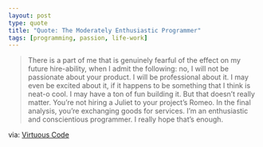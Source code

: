 ```yaml
---
layout: post
type: quote
title: "Quote: The Moderately Enthusiastic Programmer"
tags: [programming, passion, life-work]
---
```


>There is a part of me that is genuinely fearful of the effect on my future hire-ability, when I admit the following: no, I will not be passionate about your product. I will be professional about it. I may even be excited about it, if it happens to be something that I think is neat-o cool. I may have a ton of fun building it. But that doesn’t really matter. You’re not hiring a Juliet to your project’s Romeo. In the final analysis, you’re exchanging goods for services. I’m an enthusiastic and conscientious programmer. I really hope that’s enough.

via: [Virtuous Code](http://devblog.avdi.org/2014/01/31/the-moderately-enthusiastic-programmer/)
